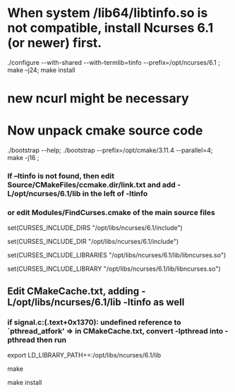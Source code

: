 # When system /lib64/libtinfo.so is not compatible, install Ncurses 6.1 (or newer) first.
./configure --with-shared --with-termlib=tinfo --prefix=/opt/ncurses/6.1
; make –j24; make install
# new ncurl might be necessary

# Now unpack cmake source code
./bootstrap --help; 
 ./bootstrap --prefix=/opt/cmake/3.11.4 --parallel=4;
 make -j16 ;
### If –ltinfo is not found, then edit Source/CMakeFiles/ccmake.dir/link.txt and add -L/opt/ncurses/6.1/lib in the left of -ltinfo
### or edit Modules/FindCurses.cmake of the main source files
set(CURSES_INCLUDE_DIRS "/opt/libs/ncurses/6.1/include")

set(CURSES_INCLUDE_DIR "/opt/libs/ncurses/6.1/include")

set(CURSES_INCLUDE_LIBRARIES "/opt/libs/ncurses/6.1/lib/libncurses.so")        

set(CURSES_INCLUDE_LIBRARY "/opt/libs/ncurses/6.1/lib/libncurses.so")        

## Edit CMakeCache.txt, adding -L/opt/libs/ncurses/6.1/lib -ltinfo as well
### if signal.c:(.text+0x1370): undefined reference to `pthread_atfork' => in CMakeCache.txt, convert -lpthread into -pthread then run 
export LD_LIBRARY_PATH+=:/opt/libs/ncurses/6.1/lib

make

make install

